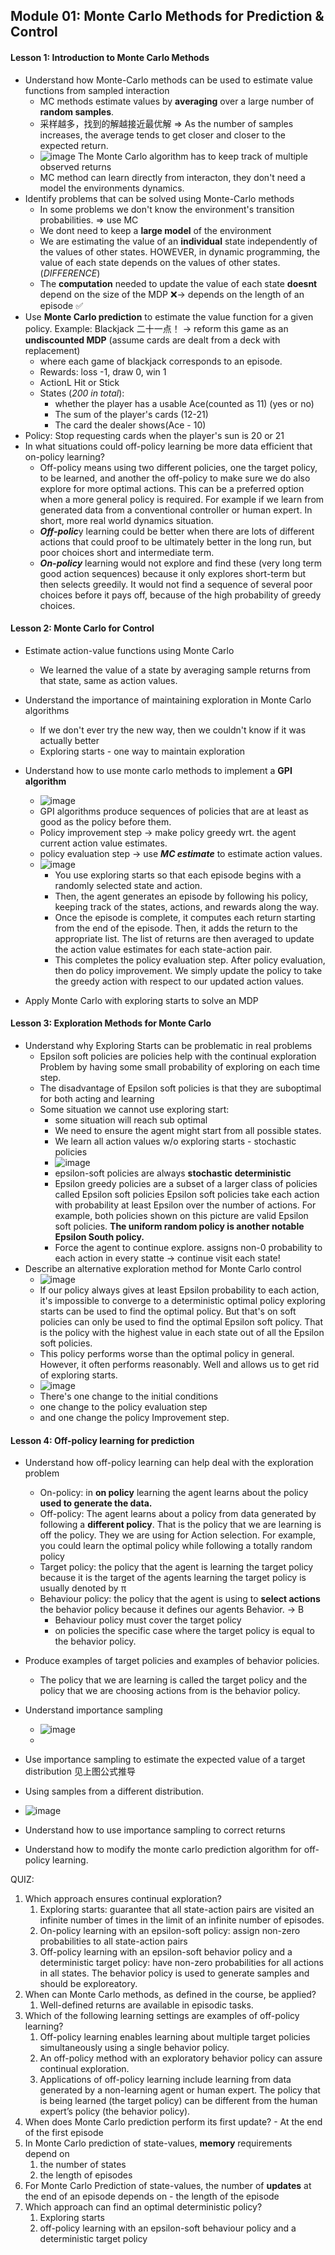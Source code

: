 ## Module 01: Monte Carlo Methods for Prediction & Control 
#### Lesson 1: Introduction to Monte Carlo Methods 
* Understand how Monte-Carlo methods can be used to estimate value functions from sampled interaction
  * MC methods estimate values by **averaging** over a large number of **random samples**.
  * 采样越多，找到的解越接近最优解 => As the number of samples increases, the average tends to get closer and closer to the expected return.
  * ![image](IMG/MC_algo.png)
  The Monte Carlo algorithm has to keep track of multiple observed returns
  * MC method can learn directly from interacton, they don't need a model the environments dynamics.
* Identify problems that can be solved using Monte-Carlo methods
  * In some problems we don't know the environment's transition probabilities. => use MC
  * We dont need to keep a **large model** of the environment
  * We are estimating the value of an **individual** state independently of the values of other states. HOWEVER, in dynamic programming, the value of each state depends on the values of other states. (*DIFFERENCE*)
  * The **computation** needed to update the value of each state **doesnt** depend on the size of the MDP ❌-> depends on the length of an episode ✅
* Use **Monte Carlo prediction** to estimate the value function for a given policy. 
Example: Blackjack 二十一点！ -> reform this game as an **undiscounted MDP** (assume cards are dealt from a deck with replacement)
  * where each game of blackjack corresponds to an episode.
  * Rewards: loss -1, draw 0, win 1
  * ActionL Hit or Stick
  * States (*200 in total*):
    * whether the player has a usable Ace(counted as 11) (yes or no)
    * The sum of the player's cards (12-21)
    *  The card the dealer shows(Ace - 10)
 *  Policy: Stop requesting cards when the player's sun is 20 or 21
* In what situations could off-policy learning be more data efficient that on-policy learning?
  * Off-policy means using two different policies, one the target policy, to be learned, and another the off-policy to make sure we do also explore for more optimal actions. This can be a preferred option when a more general policy is required. For example if we learn from generated data from a conventional controller or human expert. In short, more real world dynamics situation.
  * ***Off-polic***y learning could be better when there are lots of different actions that could proof to be ultimately better in the long run, but poor choices short and intermediate term. 
  * ***On-policy*** learning would not explore and find these (very long term good action sequences) because it only explores short-term but then selects greedily. It would not find a sequence of several poor choices before it pays off, because of the high probability of greedy choices.
  

#### Lesson 2: Monte Carlo for Control 
* Estimate action-value functions using Monte Carlo
  * We learned the value of a state by averaging sample returns from that state, same as action values.
* Understand the importance of maintaining exploration in Monte Carlo algorithms 
  *  If we don't ever try the new way, then we couldn't know if it was actually better
  *  Exploring starts - one way to maintain exploration

* Understand how to use monte carlo methods to implement a **GPI algorithm**
  * ![image](IMG/GPI_algo.png)
  * GPI algorithms produce sequences of policies that are at least as good as the policy before them. 
  * Policy improvement step -> make policy greedy wrt. the agent current action value estimates.
  * policy evaluation step -> use ***MC estimate*** to estimate action values. 
  * ![image](IMG/MC_estimination.png)
    * You use exploring starts so that each episode begins with a randomly selected state and action. 
    * Then, the agent generates an episode by following his policy, keeping track of the states, actions, and rewards along the way. 
    * Once the episode is complete, it computes each return starting from the end of the episode. Then, it adds the return to the appropriate list. The list of returns are then averaged to update the action value estimates for each state-action pair. 
    * This completes the policy evaluation step. After policy evaluation, then do policy improvement. We simply update the policy to take the greedy action with respect to our updated action values. 
* Apply Monte Carlo with exploring starts to solve an MDP 

#### Lesson 3: Exploration Methods for Monte Carlo 
* Understand why Exploring Starts can be problematic in real problems 
  * Epsilon soft policies are policies help with the continual exploration Problem by having some small probability of exploring on each time step.
  * The disadvantage of Epsilon soft policies is that they are suboptimal for both acting and learning
  * Some situation we cannot use exploring start:
    * some situation will reach sub optimal
    * We need to ensure the agent might start from all possible states.
    * We learn all action values w/o exploring starts - stochastic policies
    * ![image](IMG/epsilon.png)
    * epsilon-soft policies are always **stochastic deterministic**
    * Epsilon greedy policies are a subset of a larger class of policies called Epsilon soft policies Epsilon soft policies take each action with probability at least Epsilon over the number of actions. For example, both policies shown on this picture are valid Epsilon soft policies. **The uniform random policy is another notable Epsilon South policy.**
    * Force the agent to continue explore. assigns non-0 probability to each action in every statte -> continue visit each state!
* Describe an alternative exploration method for Monte Carlo control 
  * ![image](IMG/comparison.png)
  * If our policy always gives at least Epsilon probability to each action, it's impossible to converge to a deterministic optimal policy exploring starts can be used to find the optimal policy. But that's on soft policies can only be used to find the optimal Epsilon soft policy. That is the policy with the highest value in each state out of all the Epsilon soft policies.
  * This policy performs worse than the optimal policy in general. However, it often performs reasonably. Well and allows us to get rid of exploring starts.
  * ![image](IMG/MC_epsilon.png)
  * There's one change to the initial conditions 
  * one change to the policy evaluation step 
  * and one change the policy Improvement step.


#### Lesson 4: Off-policy learning for prediction 
* Understand how off-policy learning can help deal with the exploration problem 
  * On-policy: in **on policy** learning the agent learns about the policy **used to generate the data.** 
  * Off-policy: The agent learns about a policy from data generated by following a **different policy**. That is the policy that we are learning is off the policy. They we are using for Action selection. For example, you could learn the optimal policy while following a totally random policy
  * Target policy: the policy that the agent is learning the target policy because it is the target of the agents learning the target policy is usually denoted by π
  * Behaviour policy: the policy that the agent is using to **select actions** the behavior policy because it defines our agents Behavior. -> B
    * Behaviour policy must cover the target policy
    * on policies the specific case where the target policy is equal to the behavior policy. 
* Produce examples of target policies and examples of behavior policies.
  * The policy that we are learning is called the target policy and the policy that we are choosing actions from is the behavior policy.
* Understand importance sampling
  * ![image](IMG/important_sampling_ratio.png)
  * 
* Use importance sampling to estimate the expected value of a target distribution 见上图公式推导
* Using samples from a different distribution. 
* ![image](IMG/ratio_example.png)



* Understand how to use importance sampling to correct returns
* Understand how to modify the monte carlo prediction algorithm for off-policy learning. 


QUIZ:
1. Which approach ensures continual exploration?
   1. Exploring starts: guarantee that all state-action pairs are visited an infinite number of times in the limit of an infinite number of episodes.
   2. On-policy learning with an epsilon-soft policy: assign non-zero probabilities to all state-action pairs
   3. Off-policy learning with an epsilon-soft behavior policy and a deterministic target policy: have non-zero probabilities for all actions in all states. The behavior policy is used to generate samples and should be exploreatory.
2. When can Monte Carlo methods, as defined in the course, be applied?
   1. Well-defined returns are available in episodic tasks.
3. Which of the following learning settings are examples of off-policy learning?
   1.  Off-policy learning enables learning about multiple target policies simultaneously using a single behavior policy.
   2.  An off-policy method with an exploratory behavior policy can assure continual exploration.
   3.  Applications of off-policy learning include learning from data generated by a non-learning agent or human expert. The policy that is being learned (the target policy) can be different from the human expert’s policy (the behavior policy).
4.  When does Monte Carlo prediction perform its first update? - At the end of the first episode
5.  In Monte Carlo prediction of state-values, **memory** requirements depend on
    1.  the number of states
    2.  the length of episodes
6.  For Monte Carlo Prediction of state-values, the number of **updates** at the end of an episode depends on - the length of the episode
7.  Which approach can find an optimal deterministic policy? 
    1.  Exploring starts
    2.  off-policy learning with an epsilon-soft behaviour policy and a deterministic target policy

